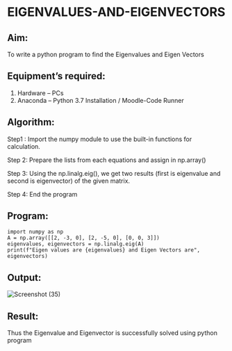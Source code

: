 # EIGENVALUES-AND-EIGENVECTORS
## Aim:
To write a python program to find the Eigenvalues and Eigen Vectors
## Equipment’s required:
1. 	Hardware – PCs
2. 	Anaconda – Python 3.7 Installation / Moodle-Code Runner
## Algorithm:
  Step1 : Import the numpy module to use the built-in functions for calculation.
 
  Step 2: Prepare the lists from each equations and assign in np.array()
 
  Step 3: Using the np.linalg.eig(), we get two results (first is eigenvalue and second is eigenvector) of the given matrix.
 
 Step 4: End the program
## Program:
````
import numpy as np 
A = np.array([[2, -3, 0], [2, -5, 0], [0, 0, 3]]) 
eigenvalues, eigenvectors = np.linalg.eig(A)
print(f"Eigen values are {eigenvalues} and Eigen Vectors are", eigenvectors)
````
## Output:
![Screenshot (35)](https://github.com/user-attachments/assets/c8370508-6a4b-4451-87ae-f3529ec8cd02)

## Result:
Thus the Eigenvalue and Eigenvector is successfully solved using python program
